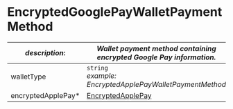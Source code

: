 
# EncryptedGooglePayWalletPaymentMethod

| *description*:   | *Wallet payment method containing encrypted Google Pay information.*|
|----|----|
| walletType |    ``` string ```  <br/>  *example: EncryptedApplePayWalletPaymentMethod*|
| encryptedApplePay* | [EncryptedApplePay](?path=docs/schemas-md/EncryptedApplePay.md)|   





